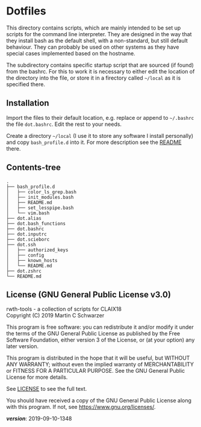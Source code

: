 # Dotfiles

This directory contains scripts, which are mainly intended to be 
set up scripts for the command line interpreter.
They are designed in the way that they install bash as the default shell,
with a non-standard, but still default behaviour.
They can probably be used on other systems as they have special cases implemented 
based on the hostname.

The subdirectory contains specific startup script that are sourced (if found)
from the bashrc.
For this to work it is necessary to either edit the location of the directory
into the file, or store it in a firectory called `~/local` as it is specified there.

## Installation

Import the files to their default location, e.g.
replace or append to `~/.bashrc` the file `dot.bashrc`.
Edit the rest to your needs.

Create a directory `~/local` (I use it to store any software I install personally)
and copy `bash_profile.d` into it.
For more description see the [README](./bash_profile.d/README.md) there.

## Contents-tree

```
.
├── bash_profile.d
│   ├── color_ls_grep.bash
│   ├── init_modules.bash
│   ├── README.md
│   ├── set_lesspipe.bash
│   └── vim.bash
├── dot.alias
├── dot.bash_functions
├── dot.bashrc
├── dot.inputrc
├── dot.scieborc
├── dot.ssh
│   ├── authorized_keys
│   ├── config
│   ├── known_hosts
│   └── README.md
├── dot.zshrc
└── README.md
```

## License (GNU General Public License v3.0)

rwth-tools - a collection of scripts for CLAIX18  
Copyright (C) 2019 Martin C Schwarzer

This program is free software: you can redistribute it and/or modify
it under the terms of the GNU General Public License as published by
the Free Software Foundation, either version 3 of the License, or
(at your option) any later version.

This program is distributed in the hope that it will be useful,
but WITHOUT ANY WARRANTY; without even the implied warranty of
MERCHANTABILITY or FITNESS FOR A PARTICULAR PURPOSE.  See the
GNU General Public License for more details.

See [LICENSE](../LICENSE) to see the full text.

You should have received a copy of the GNU General Public License
along with this program.  If not, see <https://www.gnu.org/licenses/>.

___version___: 2019-09-10-1348
